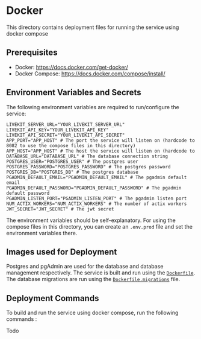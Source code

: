 # Docker
This directory contains deployment files for running the service using docker compose

## Prerequisites
- Docker: https://docs.docker.com/get-docker/ 
- Docker Compose: https://docs.docker.com/compose/install/

## Environment Variables and Secrets
The following environment variables are required to run/configure the service:

```shell
LIVEKIT_SERVER_URL="YOUR_LIVEKIT_SERVER_URL"
LIVEKIT_API_KEY="YOUR_LIVEKIT_API_KEY"
LIVEKIT_API_SECRET="YOUR_LIVEKIT_API_SECRET"
APP_PORT="APP_HOST" # The port the service will listen on (hardcode to 8082 to use the compose files in this directory)
APP_HOST="APP_HOST" # The host the service will listen on (hardcode to 
DATABASE_URL="DATABASE_URL" # The database connection string
POSTGRES_USER="POSTGRES_USER" # The postgres user
POSTGRES_PASSWORD="POSTGRES_PASSWORD" # The postgres password
POSTGRES_DB="POSTGRES_DB" # The postgres database
PGADMIN_DEFAULT_EMAIL="PGADMIN_DEFAULT_EMAIL" # The pgadmin default email
PGADMIN_DEFAULT_PASSWORD="PGADMIN_DEFAULT_PASSWORD" # The pgadmin default password
PGADMIN_LISTEN_PORT="PGADMIN_LISTEN_PORT" # The pgadmin listen port
NUM_ACTIX_WORKERS="NUM_ACTIX_WORKERS" # The number of actix workers
JWT_SECRET="JWT_SECRET" # The jwt secret
```

The environment variables should be self-explanatory. For using the compose files in this directory, you can create an `.env.prod` file and set the environment variables there.  

## Images used for Deployment
Postgres and pgAdmin are used for the database and database management respectively. The service is built and run using the [`Dockerfile`](./Dockerfile). The database migrations are run using the [`Dockerfile.migrations`](./Dockerfile.migrations) file.


## Deployment Commands
To build and run the service using docker compose, run the following commands :

Todo

